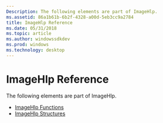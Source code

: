 ```yaml
---
Description: The following elements are part of ImageHlp.
ms.assetid: 86a1b61b-6b2f-4328-a00d-5eb3cc9a2784
title: ImageHlp Reference
ms.date: 05/31/2018
ms.topic: article
ms.author: windowssdkdev
ms.prod: windows
ms.technology: desktop
---
```


# ImageHlp Reference

The following elements are part of ImageHlp.

-   [ImageHlp Functions](imagehlp-functions.md)
-   [ImageHlp Structures](imagehlp-structures.md)

 

 



